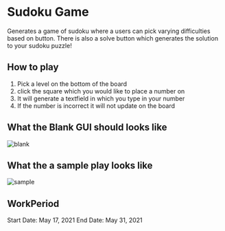 # Sudoku Game 

Generates a game of sudoku where a users can pick varying difficulties based on button. There is also a solve button which generates the solution to your sudoku puzzle! 

## How to play  
1. Pick a level on the bottom of the board
2. click the square which you would like to place a number on
3. It will generate a textfield in which you type in your number
4. If the number is incorrect it will not update on the board 

## What the Blank GUI should looks like

![blank](https://user-images.githubusercontent.com/80200462/146861218-f0e11f87-87c9-486a-9da2-929da8df83ca.PNG)

## What the a sample play looks like

![sample](https://user-images.githubusercontent.com/80200462/146861516-03b386cf-99cf-458b-a5db-9cf7343f0ccc.PNG)

## WorkPeriod

Start Date: May 17, 2021 
End Date: May 31, 2021 
